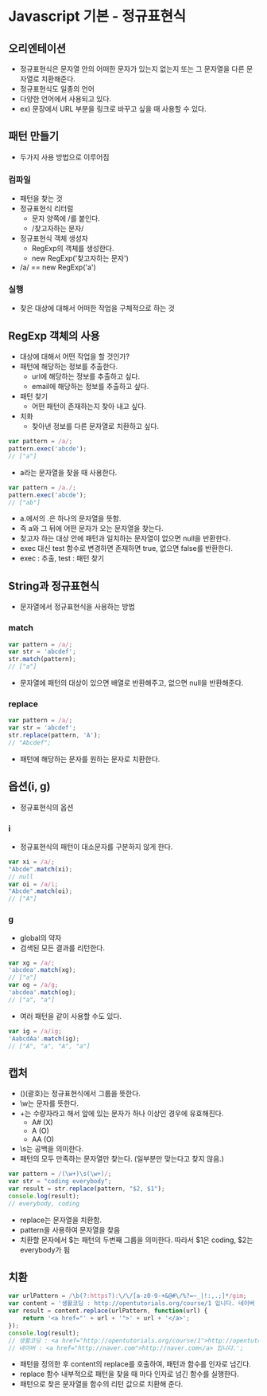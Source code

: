 # Javascript 기본 - 정규표현식

## 오리엔테이션
- 정규표현식은 문자열 안의 어떠한 문자가 있는지 없는지 또는 그 문자열을 다른 문자열로 치환해준다.
- 정규표현식도 일종의 언어
- 다양한 언어에서 사용되고 있다.
- ex) 문장에서 URL 부분을 링크로 바꾸고 싶을 때 사용할 수 있다.

## 패턴 만들기
- 두가지 사용 방법으로 이루어짐

### 컴파일
- 패턴을 찾는 것
- 정규표현식 리터럴
    - 문자 양쪽에 /를 붙인다.
    - /찾고자하는 문자/
- 정규표현식 객체 생성자
    - RegExp의 객체를 생성한다.
    - new RegExp('찾고자하는 문자')
- /a/ == new RegExp('a')

### 실행
- 찾은 대상에 대해서 어떠한 작업을 구체적으로 하는 것

## RegExp 객체의 사용
- 대상에 대해서 어떤 작업을 할 것인가?
- 패턴에 해당하는 정보를 추출한다.
    - url에 해당하는 정보를 추출하고 싶다.
    - email에 해당하는 정보를 추출하고 싶다.
- 패턴 찾기
    - 어떤 패턴이 존재하는지 찾아 내고 싶다.
- 치화
    - 찾아낸 정보를 다른 문자열로 치환하고 싶다.
    
```javascript
var pattern = /a/;
pattern.exec('abcde');
// ["a"]
```

- a라는 문자열을 찾을 때 사용한다.

```javascript
var pattern = /a./;
pattern.exec('abcde');
// ["ab"]
```

- a.에서의 .은 하나의 문자열을 뜻함.
- 즉 a와 그 뒤에 어떤 문자가 오는 문자열을 찾는다.
- 찾고자 하는 대상 안에 패턴과 일치하는 문자열이 없으면 null을 반환한다.
- exec 대신 test 함수로 변경하면 존재하면 true, 없으면 false를 반환한다.
- exec : 추출, test : 패턴 찾기

## String과 정규표현식
- 문자열에서 정규표현식을 사용하는 방법

### match

```javascript
var pattern = /a/;
var str = 'abcdef';
str.match(pattern);
// ["a"]
```

- 문자열에 패턴의 대상이 있으면 배열로 반환해주고, 없으면 null을 반환해준다.

### replace

```javascript
var pattern = /a/;
var str = 'abcdef';
str.replace(pattern, 'A');
// "Abcdef";
```

- 패턴에 해당하는 문자를 원하는 문자로 치환한다.

## 옵션(i, g)
- 정규표현식의 옵션

### i
- 정규표현식의 패턴이 대소문자를 구분하지 않게 한다.

```javascript
var xi = /a/;
"Abcde".match(xi);
// null
var oi = /a/i;
"Abcde".match(oi);
// ["A"]
```

### g
- global의 약자
- 검색된 모든 결과를 리턴한다.

```javascript
var xg = /a/;
'abcdea'.match(xg);
// ["a"]
var og = /a/g;
'abcdea'.match(og);
// ["a", "a"]
```

- 여러 패턴을 같이 사용할 수도 있다.

```javascript
var ig = /a/ig;
'AabcdAa'.match(ig);
// ["A", "a", "A", "a"]
```

## 캡처
- ()(괄호)는 정규표현식에서 그룹을 뜻한다.
- \w는 문자를 뜻한다.
- +는 수량자라고 해서 앞에 있는 문자가 하나 이상인 경우에 유효해진다.
    - A# (X)
    - A (O)
    - AA (O)
- \s는 공백을 의미한다.
- 패턴의 모두 만족하는 문자열만 찾는다. (일부분만 맞는다고 찾지 않음.)

```javascript
var pattern = /(\w+)\s(\w+)/;
var str = "coding everybody";
var result = str.replace(pattern, "$2, $1");
console.log(result);
// everybody, coding
```

- replace는 문자열을 치환함.
- pattern을 사용하여 문자열을 찾음
- 치환할 문자에서 $는 패턴의 두번째 그룹을 의미한다. 따라서 $1은 coding, $2는 everybody가 됨

## 치환

```javascript
var urlPattern = /\b(?:https?):\/\/[a-z0-9-+&@#\/%?=~_|!:,.;]*/gim;
var content = '생활코딩 : http://opentutorials.org/course/1 입니다. 네이버 : http://naver.com 입니다.';
var result = content.replace(urlPattern, function(url) {
    return '<a href="' + url + '">' + url + '</a>';
});
console.log(result);
// 생활코딩 : <a href="http://opentutorials.org/course/1">http://opentutorials.org/course/1</a> 입니다.
// 네이버 : <a href="http://naver.com">http://naver.com</a> 입니다.';
```

- 패턴을 정의한 후 content의 replace를 호출하여, 패턴과 함수를 인자로 넘긴다.
- replace 함수 내부적으로 패턴을 찾을 때 마다 인자로 넘긴 함수를 실행한다.
- 패턴으로 찾은 문자열을 함수의 리턴 값으로 치환해 준다.
